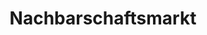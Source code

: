 ---
title: "Nachbarschaftsmarkt"
url: /zeltingen-rachtig/nachbarschaftsmarkt/
shop: Lebensmittel
---